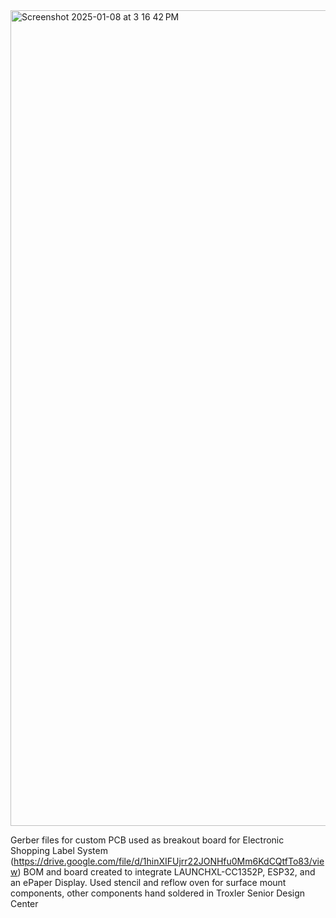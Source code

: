 <img width="1305" alt="Screenshot 2025-01-08 at 3 16 42 PM" src="https://github.com/user-attachments/assets/58b7ce3e-9295-406e-b6fb-366ff9ba92b9" />

Gerber files for custom PCB used as breakout board for Electronic Shopping Label System 
(https://drive.google.com/file/d/1hinXIFUjrr22JONHfu0Mm6KdCQtfTo83/view)
BOM and board created to integrate LAUNCHXL-CC1352P, ESP32, and an ePaper Display.
Used stencil and reflow oven for surface mount components, other components hand soldered in Troxler Senior Design Center
